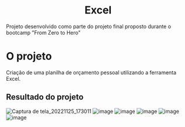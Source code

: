 <h1 align = center> Excel </h1>

Projeto desenvolvido como parte do projeto final proposto durante o bootcamp "From Zero to Hero"

# O projeto

Criação de uma planilha de orçamento pessoal utilizando a ferramenta Excel.

## Resultado do projeto
![Captura de tela_20221125_173011](https://user-images.githubusercontent.com/79115923/204052787-91505c17-137e-4b71-a930-b897672a5633.png)
![image](https://user-images.githubusercontent.com/79115923/204052867-65b4937d-6031-401b-bccc-635d4acce0c0.png)
![image](https://user-images.githubusercontent.com/79115923/204052908-43069b10-0394-483e-9874-26b698a3b00c.png)
![image](https://user-images.githubusercontent.com/79115923/204052937-b4f3b3da-b830-45e8-8313-9ab77185a961.png)
![image](https://user-images.githubusercontent.com/79115923/204052983-50ee3bfd-7a96-4b5a-b493-30325459926c.png)
![image](https://user-images.githubusercontent.com/79115923/204053005-04a01ed8-20dc-4e5b-bd74-095fa8febb16.png)
